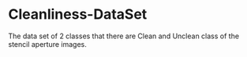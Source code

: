 # Cleanliness-DataSet
The data set of 2 classes that there are Clean and Unclean class of the stencil aperture images.
